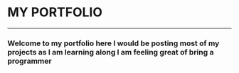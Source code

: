 <!DOCTYPE html>
<html>
	<body>
		<h1>
			<b>
				MY PORTFOLIO
			</b>
		</h1>
		<hr>
		<h3>
			Welcome to my portfolio here I would be posting most of my projects as I am learning along
			I am feeling great of bring a programmer
		</h3>
	</body>
</html>
